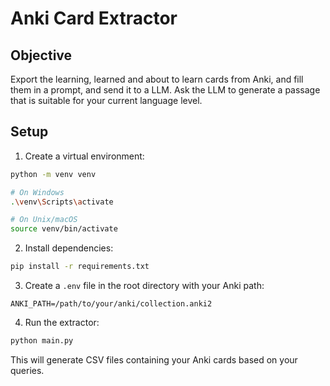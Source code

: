 # Anki Card Extractor

## Objective

Export the learning, learned and about to learn cards from Anki, and fill them in a prompt, and send it to a LLM. Ask the LLM to generate a passage that is suitable for your current language level.

## Setup

1. Create a virtual environment:

```bash
python -m venv venv

# On Windows
.\venv\Scripts\activate

# On Unix/macOS
source venv/bin/activate
```

2. Install dependencies:

```bash
pip install -r requirements.txt
```

3. Create a `.env` file in the root directory with your Anki path:

```
ANKI_PATH=/path/to/your/anki/collection.anki2
```

4. Run the extractor:

```bash
python main.py
```

This will generate CSV files containing your Anki cards based on your queries.
